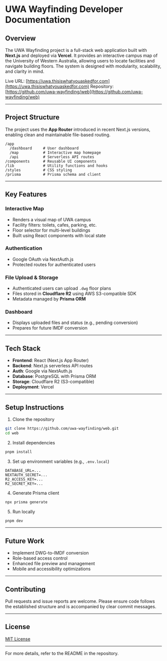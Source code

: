 # UWA Wayfinding Developer Documentation

## Overview

The UWA Wayfinding project is a full-stack web application built with **Next.js** and deployed via **Vercel**. It provides an interactive campus map of the University of Western Australia, allowing users to locate facilities and navigate building floors. The system is designed with modularity, scalability, and clarity in mind.

Live URL: [https://uwa.thisiswhatyouaskedfor.com](https://uwa.thisiswhatyouaskedfor.com)
Repository: [https://github.com/uwa-wayfinding/web](https://github.com/uwa-wayfinding/web)

---

## Project Structure

The project uses the **App Router** introduced in recent Next.js versions, enabling clean and maintainable file-based routing.

```
/app
  /dashboard     # User dashboard
  /map           # Interactive map homepage
  /api           # Serverless API routes
/components      # Reusable UI components
/lib             # Utility functions and hooks
/styles          # CSS styling
/prisma          # Prisma schema and client
```

---

## Key Features

### Interactive Map

* Renders a visual map of UWA campus
* Facility filters: toilets, cafes, parking, etc.
* Floor selector for multi-level buildings
* Built using React components with local state

### Authentication

* Google OAuth via NextAuth.js
* Protected routes for authenticated users

### File Upload & Storage

* Authenticated users can upload `.dwg` floor plans
* Files stored in **Cloudflare R2** using AWS S3-compatible SDK
* Metadata managed by **Prisma ORM**

### Dashboard

* Displays uploaded files and status (e.g., pending conversion)
* Prepares for future IMDF conversion

---

## Tech Stack

* **Frontend**: React (Next.js App Router)
* **Backend**: Next.js serverless API routes
* **Auth**: Google via NextAuth.js
* **Database**: PostgreSQL with Prisma ORM
* **Storage**: Cloudflare R2 (S3-compatible)
* **Deployment**: Vercel

---

## Setup Instructions

1. Clone the repository

```bash
git clone https://github.com/uwa-wayfinding/web.git
cd web
```

2. Install dependencies

```bash
pnpm install
```

3. Set up environment variables (e.g., `.env.local`)

```env
DATABASE_URL=...
NEXTAUTH_SECRET=...
R2_ACCESS_KEY=...
R2_SECRET_KEY=...
```

4. Generate Prisma client

```bash
npx prisma generate
```

5. Run locally

```bash
pnpm dev
```

---

## Future Work

* Implement DWG-to-IMDF conversion
* Role-based access control
* Enhanced file preview and management
* Mobile and accessibility optimizations

---

## Contributing

Pull requests and issue reports are welcome. Please ensure code follows the established structure and is accompanied by clear commit messages.

---

## License

[MIT License](LICENSE)

---

For more details, refer to the README in the repository.

